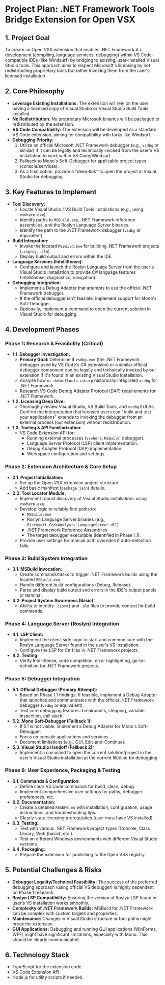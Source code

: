 # Project Plan: .NET Framework Tools Bridge Extension for Open VSX

## 1. Project Goal

To create an Open VSX extension that enables .NET Framework 4.x development (compiling, language services, debugging) within VS Code-compatible IDEs (like Windsurf) by bridging to existing, user-installed Visual Studio tools. This approach aims to respect Microsoft's licensing by not redistributing proprietary tools but rather invoking them from the user's licensed installation.

## 2. Core Philosophy

*   **Leverage Existing Installations:** The extension will rely on the user having a licensed copy of Visual Studio or Visual Studio Build Tools installed.
*   **No Redistribution:** No proprietary Microsoft binaries will be packaged or redistributed by the extension.
*   **VS Code Compatibility:** The extension will be developed as a standard VS Code extension, aiming for compatibility with forks like Windsurf.
*   **Debugging Priority:**
    1.  Utilize an official Microsoft .NET Framework debugger (e.g., `vsdbg` or similar) if it can be legally and technically invoked from the user's VS installation to work within VS Code/Windsurf.
    2.  Fallback to Mono's Soft-Debugger for applicable project types (console/services).
    3.  As a final option, provide a "deep-link" to open the project in Visual Studio for debugging.

## 3. Key Features to Implement

*   **Tool Discovery:**
    *   Locate Visual Studio / VS Build Tools installations (e.g., using `vswhere.exe`).
    *   Identify paths to `MSBuild.exe`, .NET Framework reference assemblies, and the Roslyn Language Server binaries.
    *   Identify the path to the .NET Framework debugger (`vsdbg` or equivalent).
*   **Build Integration:**
    *   Invoke the located `MSBuild.exe` for building .NET Framework projects (`.csproj`, `.sln`).
    *   Display build output and errors within the IDE.
*   **Language Services (IntelliSense):**
    *   Configure and launch the Roslyn Language Server from the user's Visual Studio installation to provide C# language features (IntelliSense, diagnostics, navigation).
*   **Debugging Integration:**
    *   Implement a Debug Adapter that attempts to use the official .NET Framework debugger.
    *   If the official debugger isn't feasible, implement support for Mono's Soft-Debugger.
    *   Optionally, implement a command to open the current solution in Visual Studio for debugging.

## 4. Development Phases

### Phase 1: Research & Feasibility (Critical)

*   **1.1. Debugger Investigation:**
    *   **Primary Goal:** Determine if `vsdbg.exe` (the .NET Framework debugger used by VS Code's C# extension) or a similar official debugger component can be legally and technically invoked by our extension if it's found in an existing Visual Studio installation.
    *   Analyze how `ms-dotnettools.csharp` historically integrated `vsdbg` for .NET Framework.
    *   Research VS Code Debug Adapter Protocol (DAP) requirements for .NET Framework.
*   **1.2. Licensing Deep Dive:**
    *   Thoroughly review Visual Studio, VS Build Tools, and `vsdbg` EULAs. Confirm the interpretation that licensed users can "build and test your applications" extends to invoking the debugger from an external process (our extension) without redistribution.
*   **1.3. Tooling & API Familiarization:**
    *   VS Code Extension API for:
        *   Running external processes (`vswhere`, `MSBuild`, debugger).
        *   Language Server Protocol (LSP) client implementation.
        *   Debug Adapter Protocol (DAP) implementation.
        *   Workspace configuration and settings.

### Phase 2: Extension Architecture & Core Setup

*   **2.1. Project Initialization:**
    *   Set up the Open VSX extension project structure.
    *   Add basic manifest (`package.json`) details.
*   **2.2. Tool Locator Module:**
    *   Implement robust discovery of Visual Studio installations using `vswhere.exe`.
    *   Develop logic to reliably find paths to:
        *   `MSBuild.exe`
        *   Roslyn Language Server binaries (e.g., `Microsoft.CodeAnalysis.LanguageServer.dll`)
        *   .NET Framework Reference Assemblies
        *   The target debugger executable (identified in Phase 1.1).
    *   Provide user settings for manual path overrides if auto-detection fails.

### Phase 3: Build System Integration

*   **3.1. MSBuild Invocation:**
    *   Create commands/tasks to trigger .NET Framework builds using the located `MSBuild.exe`.
    *   Handle different build configurations (Debug, Release).
    *   Parse and display build output and errors in the IDE's output panels or terminal.
*   **3.2. Project System Awareness (Basic):**
    *   Ability to identify `.csproj` and `.sln` files to provide context for build commands.

### Phase 4: Language Server (Roslyn) Integration

*   **4.1. LSP Client:**
    *   Implement the client-side logic to start and communicate with the Roslyn Language Server found in the user's VS installation.
    *   Configure the LSP for C# files in .NET Framework projects.
*   **4.2. Testing:**
    *   Verify IntelliSense, code completion, error highlighting, go-to-definition for .NET Framework projects.

### Phase 5: Debugger Integration

*   **5.1. Official Debugger (Primary Attempt):**
    *   Based on Phase 1.1 findings: If feasible, implement a Debug Adapter that launches and communicates with the official .NET Framework debugger (`vsdbg` or equivalent).
    *   Test core debugging features: breakpoints, stepping, variable inspection, call stack.
*   **5.2. Mono Soft-Debugger (Fallback 1):**
    *   If 5.1 is not viable: Implement a Debug Adapter for Mono's Soft-Debugger.
    *   Focus on console applications and services.
    *   Document limitations (e.g., GUI, Edit-and-Continue).
*   **5.3. Visual Studio Handoff (Fallback 2):**
    *   Implement a command to open the current solution/project in the user's Visual Studio installation at the current file/line for debugging.

### Phase 6: User Experience, Packaging & Testing

*   **6.1. Commands & Configuration:**
    *   Define clear VS Code commands for build, clean, debug.
    *   Implement comprehensive user settings for paths, debugger preferences, etc.
*   **6.2. Documentation:**
    *   Create a detailed `README.md` with installation, configuration, usage instructions, and troubleshooting tips.
    *   Clearly state licensing prerequisites (user must have VS installed).
*   **6.3. Testing:**
    *   Test with various .NET Framework project types (Console, Class Library, Web (basic), etc.).
    *   Test on different Windows environments with different Visual Studio versions.
*   **6.4. Packaging:**
    *   Prepare the extension for publishing to the Open VSX registry.

## 5. Potential Challenges & Risks

*   **Debugger Legality/Technical Feasibility:** The success of the preferred debugging approach (using official VS debugger) is highly dependent on Phase 1 research.
*   **Roslyn LSP Compatibility:** Ensuring the version of Roslyn LSP found in user's VS installation works smoothly.
*   **Complexity of .NET Framework Builds:** MSBuild for .NET Framework can be complex with custom targets and properties.
*   **Maintenance:** Changes in Visual Studio structure or tool paths might break the extension.
*   **GUI Applications:** Debugging and running GUI applications (WinForms, WPF) might have significant limitations, especially with Mono. This should be clearly communicated.

## 6. Technology Stack

*   TypeScript for the extension code.
*   VS Code Extension API.
*   Node.js for utility scripts if needed.
